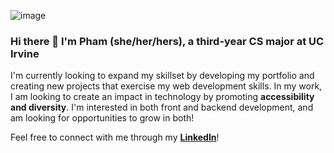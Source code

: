 ![image](https://user-images.githubusercontent.com/73500304/161654015-872373f4-5b58-4e7a-932f-993ead391634.png)

### Hi there 👋 I'm Pham (she/her/hers), a third-year CS major at UC Irvine
I'm currently looking to expand my skillset by developing my portfolio and creating new projects that exercise my web development skills. In my work, I am looking to create an impact in technology by promoting **accessibility and diversity**. I'm interested in both front and backend development, and am looking for opportunities to grow in both!


Feel free to connect with me through my **[LinkedIn](https://www.linkedin.com/in/nicoleminhpham/)**!
<!--
**nmpham2/nmpham2** is a ✨ _special_ ✨ repository because its `README.md` (this file) appears on your GitHub profile.

Here are some ideas to get you started:

- 🔭 I’m currently working on ...
- 🌱 I’m currently learning ...
- 👯 I’m looking to collaborate on ...
- 🤔 I’m looking for help with ...
- 💬 Ask me about ...
- 📫 How to reach me: ...
- 😄 Pronouns: ...
- ⚡ Fun fact: ...
-->
